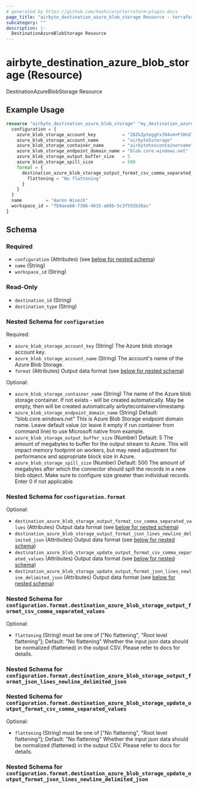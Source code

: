 ```yaml
---
# generated by https://github.com/hashicorp/terraform-plugin-docs
page_title: "airbyte_destination_azure_blob_storage Resource - terraform-provider-airbyte"
subcategory: ""
description: |-
  DestinationAzureBlobStorage Resource
---
```


# airbyte_destination_azure_blob_storage (Resource)

DestinationAzureBlobStorage Resource

## Example Usage

```terraform
resource "airbyte_destination_azure_blob_storage" "my_destination_azureblobstorage" {
  configuration = {
    azure_blob_storage_account_key          = "Z8ZkZpteggFx394vm+PJHnGTvdRncaYS+JhLKdj789YNmD+iyGTnG+PV+POiuYNhBg/ACS+LKjd%4FG3FHGN12Nd=="
    azure_blob_storage_account_name         = "airbyte5storage"
    azure_blob_storage_container_name       = "airbytetescontainername"
    azure_blob_storage_endpoint_domain_name = "blob.core.windows.net"
    azure_blob_storage_output_buffer_size   = 5
    azure_blob_storage_spill_size           = 500
    format = {
      destination_azure_blob_storage_output_format_csv_comma_separated_values = {
        flattening = "No flattening"
      }
    }
  }
  name         = "Aaron Wisozk"
  workspace_id = "fb9aea60-f386-4615-a68b-5c3f592b38ac"
}
```

<!-- schema generated by tfplugindocs -->
## Schema

### Required

- `configuration` (Attributes) (see [below for nested schema](#nestedatt--configuration))
- `name` (String)
- `workspace_id` (String)

### Read-Only

- `destination_id` (String)
- `destination_type` (String)

<a id="nestedatt--configuration"></a>
### Nested Schema for `configuration`

Required:

- `azure_blob_storage_account_key` (String) The Azure blob storage account key.
- `azure_blob_storage_account_name` (String) The account's name of the Azure Blob Storage.
- `format` (Attributes) Output data format (see [below for nested schema](#nestedatt--configuration--format))

Optional:

- `azure_blob_storage_container_name` (String) The name of the Azure blob storage container. If not exists - will be created automatically. May be empty, then will be created automatically airbytecontainer+timestamp
- `azure_blob_storage_endpoint_domain_name` (String) Default: "blob.core.windows.net"
This is Azure Blob Storage endpoint domain name. Leave default value (or leave it empty if run container from command line) to use Microsoft native from example.
- `azure_blob_storage_output_buffer_size` (Number) Default: 5
The amount of megabytes to buffer for the output stream to Azure. This will impact memory footprint on workers, but may need adjustment for performance and appropriate block size in Azure.
- `azure_blob_storage_spill_size` (Number) Default: 500
The amount of megabytes after which the connector should spill the records in a new blob object. Make sure to configure size greater than individual records. Enter 0 if not applicable

<a id="nestedatt--configuration--format"></a>
### Nested Schema for `configuration.format`

Optional:

- `destination_azure_blob_storage_output_format_csv_comma_separated_values` (Attributes) Output data format (see [below for nested schema](#nestedatt--configuration--format--destination_azure_blob_storage_output_format_csv_comma_separated_values))
- `destination_azure_blob_storage_output_format_json_lines_newline_delimited_json` (Attributes) Output data format (see [below for nested schema](#nestedatt--configuration--format--destination_azure_blob_storage_output_format_json_lines_newline_delimited_json))
- `destination_azure_blob_storage_update_output_format_csv_comma_separated_values` (Attributes) Output data format (see [below for nested schema](#nestedatt--configuration--format--destination_azure_blob_storage_update_output_format_csv_comma_separated_values))
- `destination_azure_blob_storage_update_output_format_json_lines_newline_delimited_json` (Attributes) Output data format (see [below for nested schema](#nestedatt--configuration--format--destination_azure_blob_storage_update_output_format_json_lines_newline_delimited_json))

<a id="nestedatt--configuration--format--destination_azure_blob_storage_output_format_csv_comma_separated_values"></a>
### Nested Schema for `configuration.format.destination_azure_blob_storage_output_format_csv_comma_separated_values`

Optional:

- `flattening` (String) must be one of ["No flattening", "Root level flattening"]; Default: "No flattening"
Whether the input json data should be normalized (flattened) in the output CSV. Please refer to docs for details.


<a id="nestedatt--configuration--format--destination_azure_blob_storage_output_format_json_lines_newline_delimited_json"></a>
### Nested Schema for `configuration.format.destination_azure_blob_storage_output_format_json_lines_newline_delimited_json`


<a id="nestedatt--configuration--format--destination_azure_blob_storage_update_output_format_csv_comma_separated_values"></a>
### Nested Schema for `configuration.format.destination_azure_blob_storage_update_output_format_csv_comma_separated_values`

Optional:

- `flattening` (String) must be one of ["No flattening", "Root level flattening"]; Default: "No flattening"
Whether the input json data should be normalized (flattened) in the output CSV. Please refer to docs for details.


<a id="nestedatt--configuration--format--destination_azure_blob_storage_update_output_format_json_lines_newline_delimited_json"></a>
### Nested Schema for `configuration.format.destination_azure_blob_storage_update_output_format_json_lines_newline_delimited_json`



